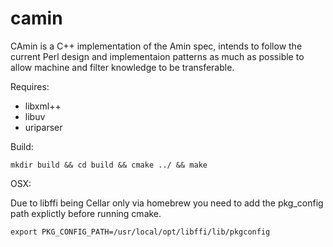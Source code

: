 # camin

CAmin is a C++ implementation of the Amin spec, intends to follow the current Perl design and implementaion patterns 
as much as possible to allow machine and filter knowledge to be transferable.

Requires: 
* libxml++
* libuv
* uriparser

Build: 
```
mkdir build && cd build && cmake ../ && make
```

OSX: 

Due to libffi being Cellar only via homebrew you need to add the pkg_config path explictly before running cmake.

```
export PKG_CONFIG_PATH=/usr/local/opt/libffi/lib/pkgconfig
```
